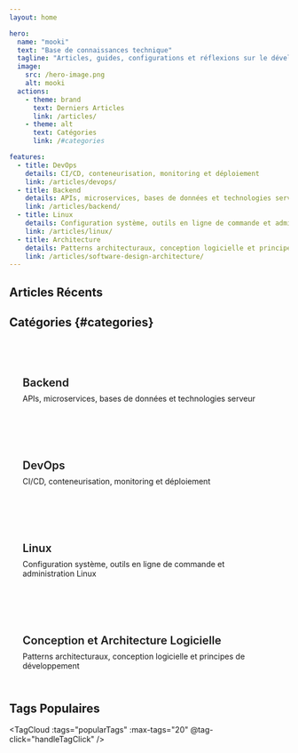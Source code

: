 ```yaml
---
layout: home

hero:
  name: "mooki"
  text: "Base de connaissances technique"
  tagline: "Articles, guides, configurations et réflexions sur le développement, l'infrastructure et les méthodes de travail"
  image:
    src: /hero-image.png
    alt: mooki
  actions:
    - theme: brand
      text: Derniers Articles
      link: /articles/
    - theme: alt
      text: Catégories
      link: /#categories

features:
  - title: DevOps
    details: CI/CD, conteneurisation, monitoring et déploiement
    link: /articles/devops/
  - title: Backend
    details: APIs, microservices, bases de données et technologies serveur
    link: /articles/backend/
  - title: Linux
    details: Configuration système, outils en ligne de commande et administration Linux
    link: /articles/linux/
  - title: Architecture
    details: Patterns architecturaux, conception logicielle et principes de développement
    link: /articles/software-design-architecture/
---
```


<script setup>
import { onMounted } from 'vue'
import { useArticles } from './.vitepress/theme/composables/useArticles'
import { useRouter, withBase } from 'vitepress'

const { loadArticles, getRecentArticles, getAllTags, getCategoryStats } = useArticles()
const router = useRouter()

const recentArticles = getRecentArticles(5)
const popularTags = getAllTags()
const categoryStats = getCategoryStats()

onMounted(async () => {
  await loadArticles()
})

const handleTagClick = (tag) => {
  // Navigation SPA vers la page tags avec le tag préchargé
  router.go(withBase(`/tags/?tag=${tag}`))
}

const navigateToCategory = (category) => {
  // Navigation SPA vers la catégorie
  router.go(withBase(`/articles/${category}/`))
}
</script>

## Articles Récents

<RecentPosts :posts="recentArticles" :limit="5" title="" />

## Catégories {#categories}

<div class="categories-grid">

  <!-- <div class="category-card" @click="navigateToCategory('ai')">
    <h3>IA</h3>
    <p>Intelligence artificielle, outils d'IA et automatisation pour développeurs</p>
  </div> -->

<div class="category-card" @click="navigateToCategory('backend')">
    <h3>Backend</h3>
    <p>APIs, microservices, bases de données et technologies serveur</p>
  </div>

  <div class="category-card" @click="navigateToCategory('devops')">
    <h3>DevOps</h3>
    <p>CI/CD, conteneurisation, monitoring et déploiement</p>
  </div>

  <!-- <div class="category-card" @click="navigateToCategory('frontend')">
    <h3>Frontend</h3>
    <p>Interfaces utilisateur, frameworks frontend et expérience utilisateur</p>
  </div> -->

  <div class="category-card" @click="navigateToCategory('linux')">
    <h3>Linux</h3>
    <p>Configuration système, outils en ligne de commande et administration Linux</p>
  </div>

  <!-- <div class="category-card" @click="navigateToCategory('security')">
    <h3>Sécurité</h3>
    <p>Sécurité informatique, bonnes pratiques et défense</p>
  </div> -->

  <div class="category-card" @click="navigateToCategory('software-design-architecture')">
    <h3>Conception et Architecture Logicielle</h3>
    <p>Patterns architecturaux, conception logicielle et principes de développement</p>
  </div>

  <!-- <div class="category-card" @click="navigateToCategory('ux-design')">
    <h3>UX/UI Design</h3>
    <p>Expérience utilisateur, interfaces et design d'interaction</p>
  </div> -->

</div>


## Tags Populaires

<TagCloud :tags="popularTags" :max-tags="20" @tag-click="handleTagClick" />

<style scoped>
.categories-grid {
  display: grid;
  grid-template-columns: repeat(auto-fit, minmax(250px, 1fr));
  gap: 1.5rem;
  margin: 2rem 0;
}

.category-card {
  padding: 1.5rem;
  background: var(--vp-c-bg-soft);
  border-radius: 12px;
  text-decoration: none;
  transition: all 0.3s ease;
  border: 1px solid var(--vp-c-divider);
  display: block;
  cursor: pointer;
}

.category-card:hover {
  transform: translateY(-4px);
  box-shadow: 0 8px 24px rgba(0, 0, 0, 0.08);
  border-color: var(--vp-c-brand);
}


.category-card h3 {
  font-size: 1.25rem;
  font-weight: 600;
  color: var(--vp-c-text-1);
  margin-bottom: 0.5rem;
}

.category-card p {
  font-size: 0.875rem;
  color: var(--vp-c-text-2);
  margin: 0;
}
</style>
